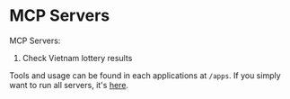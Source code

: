 # MCP Servers

MCP Servers:
1. Check Vietnam lottery results

Tools and usage can be found in each applications at `/apps`.
If you simply want to run all servers, it's [here](apps/all-in-one/README.md).
